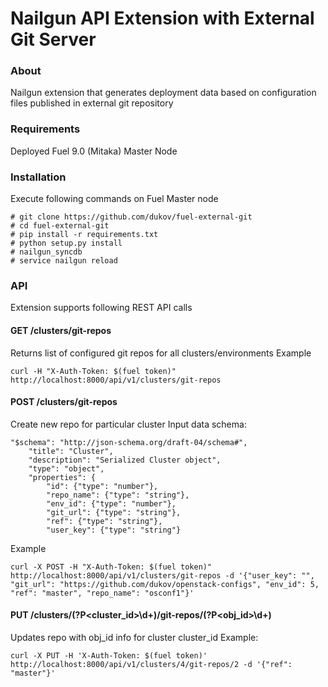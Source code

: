# Nailgun API Extension with External Git Server
### About
Nailgun extension that generates deployment data based on configuration files published in external git repository
### Requirements
Deployed Fuel 9.0 (Mitaka) Master Node

### Installation
Execute following commands on Fuel Master node
```
# git clone https://github.com/dukov/fuel-external-git
# cd fuel-external-git
# pip install -r requirements.txt
# python setup.py install
# nailgun_syncdb
# service nailgun reload
```

### API
Extension supports following REST API calls
#### GET /clusters/git-repos 
Returns list of configured git repos for all clusters/environments 
Example 
```
curl -H "X-Auth-Token: $(fuel token)" http://localhost:8000/api/v1/clusters/git-repos
```
 
#### POST /clusters/git-repos
Create new repo for particular cluster
Input data schema:   
```
"$schema": "http://json-schema.org/draft-04/schema#",
    "title": "Cluster",
    "description": "Serialized Cluster object",
    "type": "object",
    "properties": {
        "id": {"type": "number"},
        "repo_name": {"type": "string"},
        "env_id": {"type": "number"},
        "git_url": {"type": "string"},
        "ref": {"type": "string"},
        "user_key": {"type": "string"}
```
 
Example
```
curl -X POST -H "X-Auth-Token: $(fuel token)" http://localhost:8000/api/v1/clusters/git-repos -d '{"user_key": "", "git_url": "https://github.com/dukov/openstack-configs", "env_id": 5, "ref": "master", "repo_name": "osconf1"}'
```
 
#### PUT /clusters/(?P<cluster_id>\d+)/git-repos/(?P<obj_id>\d+)
Updates repo with obj_id info for cluster cluster_id
Example: 
```
curl -X PUT -H 'X-Auth-Token: $(fuel token)' http://localhost:8000/api/v1/clusters/4/git-repos/2 -d '{"ref": "master"}'
```
